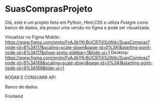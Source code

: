 # SuasComprasProjeto
Olá, este é um projeto feito em Python, Html,CSS e utiliza Postgre como banco de dados, ela possui uma versão no figma e pode ser visualizada.

Visualizar no Figma
Mobile:
https://www.figma.com/proto/FvAJlkYKrBclCR7iXSzWdc/SuasCompras?node-id=8%3A117&scaling=scale-down&page-id=0%3A1&starting-point-node-id=8%3A117&show-proto-sidebar=1&hide-ui=1
Desktop:
https://www.figma.com/proto/FvAJlkYKrBclCR7iXSzWdc/SuasCompras?node-id=9%3A168&scaling=scale-down&page-id=0%3A1&starting-point-node-id=9%3A168&hide-ui=1


RODAR E CONSUMIR API

Banco de dados

Frontend





